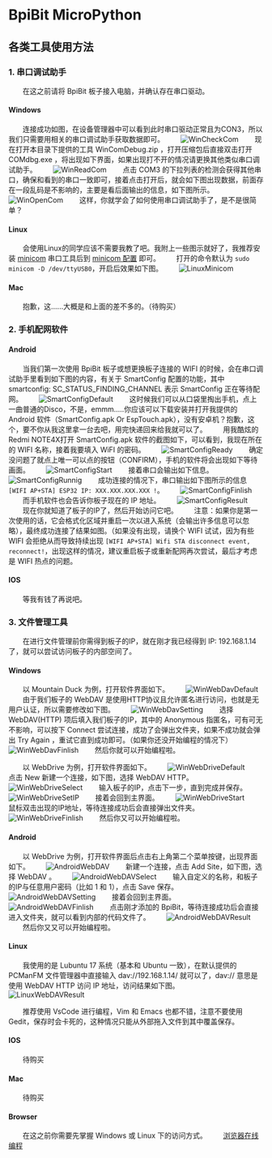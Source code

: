 # **BpiBit MicroPython**

## **各类工具使用方法**

### 1. 串口调试助手
&emsp;&emsp;在这之前请将 BpiBit 板子接入电脑，并确认存在串口驱动。

#### Windows
&emsp;&emsp;连接成功如图，在设备管理器中可以看到此时串口驱动正常且为CON3，所以我们只需要用相关的串口调试助手获取数据即可。
&emsp;&emsp;![WinCheckCom](README/WinCheckCom.png)
&emsp;&emsp;现在打开本目录下提供的工具 WinComDebug.zip ，打开压缩包后直接双击打开 COMdbg.exe ，将出现如下界面，如果出现打不开的情况请更换其他类似串口调试助手。
&emsp;&emsp;![WinReadCom](README/WinReadCom.png)
&emsp;&emsp;点击 COM3 的下拉列表的检测会获得其他串口，确保和看到的串口一致即可，接着点击打开后，就会如下图出现数据，前面存在一段乱码是不影响的，主要是看后面输出的信息，如下图所示。
&emsp;&emsp;![WinOpenCom](README/WinOpenCom.png)
&emsp;&emsp;这样，你就学会了如何使用串口调试助手了，是不是很简单？

#### Linux
&emsp;&emsp;会使用Linux的同学应该不需要我教了吧。我附上一些图示就好了，我推荐安装 [minicom](http://linux.softpedia.com/get/Communications/Telephony/minicom-753.shtml) 串口工具后到 [minicom 配置](https://www.cnblogs.com/wonux/p/5897127.html) 即可。
&emsp;&emsp;打开的命令默认为 ` sudo minicom -D /dev/ttyUSB0 `，开启后效果如下图。
&emsp;&emsp;![LinuxMinicom](README/LinuxMinicom.png)

#### Mac
&emsp;&emsp;抱歉，这......大概是和上面的差不多的。（待购买）

### 2. 手机配网软件

#### Android

&emsp;&emsp;当我们第一次使用 BpiBit 板子或想更换板子连接的 WIFI 的时候，会在串口调试助手里看到如下图的内容，有关于 SmartConfig 配置的功能，其中 smartconfig: SC_STATUS_FINDING_CHANNEL 表示 SmartConfig 正在等待配网。
&emsp;&emsp;![SmartConfigDefault](README/SmartConfigDefault.png)
&emsp;&emsp;这时候我们可以从口袋里掏出手机，点上一曲普通的Disco，不是，emmm.....你应该可以下载安装并打开我提供的 Android 软件（SmartConfig.apk Or EspTouch.apk），没有安卓机？抱歉，这个，要不你从我这里拿一台去吧，用完快递回来给我就可以了。
&emsp;&emsp;用我酷炫的Redmi NOTE4X打开 SmartConfig.apk 软件的截图如下，可以看到，我现在所在的 WIFI 名称，接着我要填入 WiFI 的密码。
&emsp;&emsp;![SmartConfigReady](README/SmartConfigReady.png)
&emsp;&emsp;确定没问题了就点上唯一可以点的按钮（CONFIRM），手机的软件将会出现如下等待画面。
&emsp;&emsp;![SmartConfigStart](README/SmartConfigStart.png)
&emsp;&emsp;接着串口会输出如下信息。
&emsp;&emsp;![SmartConfigRunnig](README/SmartConfigRunnig.png)
&emsp;&emsp;成功连接的情况下，串口输出如下图所示的信息`[WIFI AP+STA] ESP32 IP: XXX.XXX.XXX.XXX !`。
&emsp;&emsp;![SmartConfigFinlish](README/SmartConfigFinlish.png)
&emsp;&emsp;而手机软件也会告诉你板子现在的 IP 地址。
&emsp;&emsp;![SmartConfigResult](README/SmartConfigResult.png)
&emsp;&emsp;现在你就知道了板子的IP了，然后开始访问它吧。
&emsp;&emsp;注意：如果你是第一次使用的话，它会格式化区域并重启一次以进入系统（会输出许多信息可以忽略），最终成功连接了结果如图。（如果没有出现，请换个 WIFI 试试，因为有些 WIFI 会拒绝从而导致持续出现 `[WIFI AP+STA] Wifi STA disconnect event, reconnect!`，出现这样的情况，建议重启板子或重新配网再次尝试，最后才考虑是 WIFI 热点的问题。

#### IOS

&emsp;&emsp;等我有钱了再说吧。

### 3. 文件管理工具

&emsp;&emsp;在进行文件管理前你需得到板子的IP，就在刚才我已经得到 IP: 192.168.1.14 了，就可以尝试访问板子的内部空间了。

#### Windows

&emsp;&emsp;以 Mountain Duck 为例，打开软件界面如下。
&emsp;&emsp;![WinWebDavDefault](README/WinWebDavDefault.png)
&emsp;&emsp;由于我们板子的 WebDAV 是使用HTTP协议且允许匿名进行访问，也就是无用户认证，所以需要修改如下图。
&emsp;&emsp;![WinWebDavSetting](README/WinWebDavSetting.png)
&emsp;&emsp;选择 WebDAV(HTTP) 项后填入我们板子的IP，其中的 Anonymous 指匿名，可有可无不影响，可以按下 Connect 尝试连接，成功了会弹出文件夹，如果不成功就会弹出 Try Again ，重试它直到成功即可。（如果你还没开始编程的情况下）
&emsp;&emsp;![WinWebDavFinlish](README/WinWebDavFinlish.png)
&emsp;&emsp;然后你就可以开始编程啦。

&emsp;&emsp;以 WebDrive 为例，打开软件界面如下。
&emsp;&emsp;![WinWebDriveDefault](README/WinWebDriveDefault.png)
&emsp;&emsp;点击 New 新建一个连接，如下图，选择 WebDAV HTTP。
&emsp;&emsp;![WinWebDriveSelect](README/WinWebDriveSelect.png)
&emsp;&emsp;输入板子的IP，点击下一步，直到完成并保存。
&emsp;&emsp;![WinWebDriveSetIP](README/WinWebDriveSetIP.png)
&emsp;&emsp;接着会回到主界面。
&emsp;&emsp;![WinWebDriveStart](README/WinWebDriveStart.png)
&emsp;&emsp;鼠标双击出现的IP地址，等待连接成功后会直接弹出文件夹。
&emsp;&emsp;![WinWebDriveFinlish](README/WinWebDriveFinlish.png)
&emsp;&emsp;然后你又可以开始编程啦。

#### Android

&emsp;&emsp;以 WebDrive 为例，打开软件界面后点击右上角第二个菜单按键，出现界面如下。
&emsp;&emsp;![AndroidWebDAV](README/AndroidWebDAV.png)
&emsp;&emsp;新建一个连接，点击 Add Site，如下图，选择 WebDAV 。
&emsp;&emsp;![AndroidWebDAVSelect](README/AndroidWebDAVSelect.png)
&emsp;&emsp;输入自定义的名称，和板子的IP与任意用户密码（比如 1 和 1），点击 Save 保存。
&emsp;&emsp;![AndroidWebDAVSetting](README/AndroidWebDAVSetting.png)
&emsp;&emsp;接着会回到主界面。
&emsp;&emsp;![AndroidWebDAVFinlish](README/AndroidWebDAVFinlish.png)
&emsp;&emsp;点击刚才添加的 BpiBit，等待连接成功后会直接进入文件夹，就可以看到内部的代码文件了。
&emsp;&emsp;![AndroidWebDAVResult](README/AndroidWebDAVResult.png)
&emsp;&emsp;然后你又又可以开始编程啦。

#### Linux

&emsp;&emsp;我使用的是 Lubuntu 17 系统（基本和 Ubuntu 一致），在默认提供的 PCManFM 文件管理器中直接输入 dav://192.168.1.14/ 就可以了，dav:// 意思是使用 WebDAV HTTP 访问 IP 地址，访问结果如下图。
&emsp;&emsp;![LinuxWebDAVResult](README/LinuxWebDAVResult.png)

&emsp;&emsp;推荐使用 VsCode 进行编程，Vim 和 Emacs 也都不错，注意不要使用Gedit，保存时会卡死的，这种情况只能从外部拖入文件到其中覆盖保存。

#### IOS

&emsp;&emsp;待购买

#### Mac

&emsp;&emsp;待购买

#### Browser

&emsp;&emsp;在这之前你需要先掌握 Windows 或 Linux 下的访问方式。
&emsp;&emsp;[浏览器在线编程](https://github.com/junhuanchen/BPI-BIT-MpyOnlineEditor)
